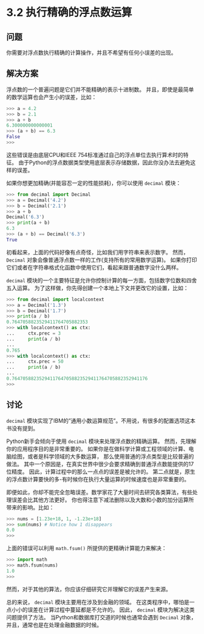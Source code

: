 # 3.2 执行精确的浮点数运算

## 问题

你需要对浮点数执行精确的计算操作，并且不希望有任何小误差的出现。

## 解决方案

浮点数的一个普遍问题是它们并不能精确的表示十进制数。 并且，即使是最简单的数学运算也会产生小的误差，比如：

```python
>>> a = 4.2
>>> b = 2.1
>>> a + b
6.300000000000001
>>> (a + b) == 6.3
False
>>>
```

这些错误是由底层CPU和IEEE 754标准通过自己的浮点单位去执行算术时的特征。 由于Python的浮点数据类型使用底层表示存储数据，因此你没办法去避免这样的误差。

如果你想更加精确(并能容忍一定的性能损耗)，你可以使用 `decimal` 模块：

```python
>>> from decimal import Decimal
>>> a = Decimal('4.2')
>>> b = Decimal('2.1')
>>> a + b
Decimal('6.3')
>>> print(a + b)
6.3
>>> (a + b) == Decimal('6.3')
True
```

初看起来，上面的代码好像有点奇怪，比如我们用字符串来表示数字。 然而， `Decimal` 对象会像普通浮点数一样的工作(支持所有的常用数学运算)。 如果你打印它们或者在字符串格式化函数中使用它们，看起来跟普通数字没什么两样。

`decimal` 模块的一个主要特征是允许你控制计算的每一方面，包括数字位数和四舍五入运算。 为了这样做，你先得创建一个本地上下文并更改它的设置，比如：

```python
>>> from decimal import localcontext
>>> a = Decimal('1.3')
>>> b = Decimal('1.7')
>>> print(a / b)
0.7647058823529411764705882353
>>> with localcontext() as ctx:
...     ctx.prec = 3
...     print(a / b)
...
0.765
>>> with localcontext() as ctx:
...     ctx.prec = 50
...     print(a / b)
...
0.76470588235294117647058823529411764705882352941176
>>>
```

## 讨论

`decimal` 模块实现了IBM的”通用小数运算规范”。不用说，有很多的配置选项这本书没有提到。

Python新手会倾向于使用 `decimal` 模块来处理浮点数的精确运算。 然而，先理解你的应用程序目的是非常重要的。 如果你是在做科学计算或工程领域的计算、电脑绘图，或者是科学领域的大多数运算， 那么使用普通的浮点类型是比较普遍的做法。 其中一个原因是，在真实世界中很少会要求精确到普通浮点数能提供的17位精度。 因此，计算过程中的那么一点点的误差是被允许的。 第二点就是，原生的浮点数计算要快的多-有时候你在执行大量运算的时候速度也是非常重要的。

即便如此，你却不能完全忽略误差。数学家花了大量时间去研究各类算法，有些处理误差会比其他方法更好。 你也得注意下减法删除以及大数和小数的加分运算所带来的影响。比如：

```python
>>> nums = [1.23e+18, 1, -1.23e+18]
>>> sum(nums) # Notice how 1 disappears
0.0
>>>
```

上面的错误可以利用 `math.fsum()` 所提供的更精确计算能力来解决：

```python
>>> import math
>>> math.fsum(nums)
1.0
>>>
```

然而，对于其他的算法，你应该仔细研究它并理解它的误差产生来源。

总的来说， `decimal` 模块主要用在涉及到金融的领域。 在这类程序中，哪怕是一点小小的误差在计算过程中蔓延都是不允许的。 因此， `decimal` 模块为解决这类问题提供了方法。 当Python和数据库打交道的时候也通常会遇到 `Decimal` 对象，并且，通常也是在处理金融数据的时候。